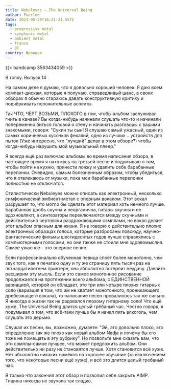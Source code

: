 ```yaml
---
title: Nebuleyes — The Universal Being
author: Fuerlee
date: 2021-05-26T16:21:21.557Z
tags:
  - progressive metal
  - symphonic metal
  - ambient metal
  - france
  - ВТ
country: Франция
---
```

{{< bandcamp 3563434059 >}}

В топку. Выпуск 14

На самом деле я думаю, что я довольно хороший человек. Я даю всем компакт-дискам, которые я получаю, справедливый шанс, в своих обзорах я обычно стараюсь давать конструктивную критику и подчёркивать положительные аспекты.

Так ЧТО, ЧЁРТ ВОЗЬМИ, ПЛОХОГО в том, чтобы альбом заслуживал гнить в канаве? Вы когда-нибудь начинали слушать что-то и начинали попеременно биться головой о стену и начинать разговоры с вашими знакомыми, говоря: "Сукин ты сын! Я слушаю самый ужасный, один из самых коричневых кусочков фекалий, одно из лучших ...устройств для пыток (Уже интересно, что "лучший" делал в этом обзоре?) чтобы когда-нибудь нарушить мой музыкальный плеер."

Я всегда ещё раз включаю альбомы во время написания обзора, в настоящее время я нахожусь на третьей песне и подумываю о том, чтобы пойти на кухню, принести ложку и удалить себе барабанные перепонки. Очевидно, самым болезненным образом, чтобы убедиться, что я отвлекаюсь от музыки, пока мои барабанные перепонки полностью не отключатся.

Стилистически Nebuleyes можно описать как электронный, несколько симфонический эмбиент-метал с оперным вокалом. Этот вокал разрушает то, что могло бы сделать этот материал хоть немного лучше. Барабанная дробь скучна и неорганична, гитары скучны и не вдохновляют, а синтезаторы переключаются между скучными и действительно чертовски раздражающими сэмплами, но вокал делает этот альбом опасным для жизни. Я не говорю о действительно плохих электронных образцах голоса, которые разбросаны повсюду, научно-фантастические фильмы шестидесятых годов лучше справлялись с компьютерными голосами, но они также не стоили мне здравомыслия. Самое ужасное - это оперное пение.

Если профессионально обученная певица споёт более монотонно, чем звук того, как я печатаю одну и ту же страницу пять тысяч раз на пятнадцатилетнем принтере, она абсолютно потерпит неудачу. Давайте расширим эту мысль. Если это самое монотонное рисование продолжается на протяжении всего альбома, с ЕДИНСТВЕННОЙ вариацией, которой он обладает, это три или четыре плохих гитарных соло (вариация в том, что им не хватает монотонного, проникающего, дребезжащего вокала), то написание песен провалилось так же сильно. Я никогда в жизни так не радовался плохому гитарному соло! Что ещё хуже, The Universal Being длится целый грёбаный час. Честно говоря, я подумывал о том, что всё-таки лучше бы я начал пить алкоголь, чем слушать это дерьмо.

Слушая их песни, вы, возможно, думаете: "Эй, это довольно плохо, это определенно так же плохо как новый альбом Nadja и почему бы его тоже не помещать в эту рубрику". Но позвольте мне сказать вам, что эти сэмплы-самое лучшее, что может предложить альбом. Они действительно ни разу не становятся лучше. Хотя становится всё хуже. Нет абсолютно никаких намёков на хорошее звучание (за исключением того, что некоторые песни ещё хуже), и всё это длится целый гребаный час.

Я только что закончил этот обзор и позволил себе закрыть AIMP. Тишина никогда не звучала так сладко.